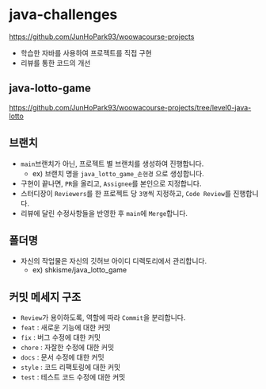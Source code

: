 # java-challenges
https://github.com/JunHoPark93/woowacourse-projects
- 학습한 자바를 사용하여 프로젝트를 직접 구현
- 리뷰를 통한 코드의 개선

## java-lotto-game
https://github.com/JunHoPark93/woowacourse-projects/tree/level0-java-lotto

## 브랜치
- `main`브랜치가 아닌, 프로젝트 별 브랜치를 생성하여 진행합니다.
  - ex) 브랜치 명을 `java_lotto_game_손현경` 으로 생성합니다.
- 구현이 끝나면, `PR`을 올리고, `Assignee`를 본인으로 지정합니다.
- 스터디장이 `Reviewers`를 한 프로젝트 당 `3명`씩 지정하고, `Code Review`를 진행합니다.
- 리뷰에 달린 수정사항들을 반영한 후 `main`에 `Merge`합니다.
## 폴더명
- 자신의 작업물은 자신의 깃허브 아이디 디렉토리에서 관리합니다.
  - ex) shkisme/java_lotto_game
## 커밋 메세지 구조
- `Review`가 용이하도록, 역할에 따라 `Commit`을 분리합니다.
- `feat` : 새로운 기능에 대한 커밋
- `fix` : 버그 수정에 대한 커밋
- `chore` : 자잘한 수정에 대한 커밋
- `docs` : 문서 수정에 대한 커밋
- `style` : 코드 리팩토링에 대한 커밋
- `test` : 테스트 코드 수정에 대한 커밋
